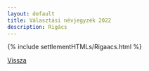 ```yaml
---
layout: default
title: Választási névjegyzék 2022
description: Rigács
---
```


{% include settlementHTMLs/Rigaacs.html %}

[Vissza](../)